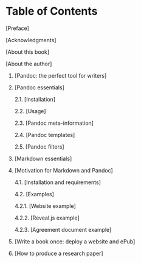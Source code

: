 # Table of Contents

[Preface]

[Acknowledgments]

[About this book]

[About the author]

1. [Pandoc: the perfect tool for writers]

2. [Pandoc essentials]

   2.1. [Installation]

   2.2. [Usage]

   2.3. [Pandoc meta-information]

   2.4. [Pandoc templates]

   2.5. [Pandoc filters]

3. [Markdown essentials]

4. [Motivation for Markdown and Pandoc]

   4.1. [Installation and requirements]

   4.2. [Examples]

      4.2.1. [Website example]

      4.2.2. [Reveal.js example]

      4.2.3. [Agreement document example]

5. [Write a book once: deploy a website and ePub]

6. [How to produce a research paper]
